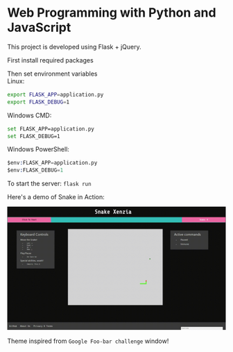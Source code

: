# Web Programming with Python and JavaScript

This project is developed using Flask + jQuery.

First install required packages

Then set environment variables  
Linux:

``` bash
export FLASK_APP=application.py
export FLASK_DEBUG=1
```

Windows CMD:

``` bash
set FLASK_APP=application.py
set FLASK_DEBUG=1
```

Windows PowerShell:

``` s
$env:FLASK_APP=application.py
$env:FLASK_DEBUG=1
```

To start the server: `flask run`

Here's a demo of Snake in Action:

![Snake Xenzia](/static/img/demo.gif)

Theme inspired from `Google Foo-bar challenge` window!
